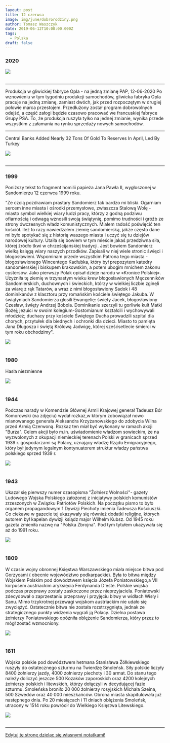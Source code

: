 ```yaml
---
layout: post
title: 12 czerwca
image: img/june/dobrorodziny.png
author: Tomasz Waszczyk
date: 2019-06-12T10:00:00.000Z
tags:
  - Polska
draft: false
---
```


### 2020

<img src="./img/june/teatr.jpeg"><br><br>

---

Produkcja w gliwickiej fabryce Opla - na jedną zmianę
PAP, 12-06-2020
Po wznowieniu w tym tygodniu produkcji samochodów, gliwicka fabryka Opla pracuje na jedną zmianę, zamiast dwóch, jak przed rozpoczętym w drugiej połowie marca przestojem. Przedłużony został program dobrowolnych odejść, a część załogi będzie czasowo pracować we francuskiej fabryce Grupy PSA.
To, że produkcja ruszyła tylko na jednej zmianie, wynika przede wszystkim z załamania na rynku sprzedaży nowych samochodów.

---

Central Banks Added Nearly 32 Tons Of Gold To Reserves In April, Led By Turkey

<img src="./img/june/gold.jpeg"><br><br>

---

### 1999

Poniższy tekst to fragment homilii papieża Jana Pawła II, wygłoszonej w Sandomierzu 12 czerwca 1999 roku.

"Ze czcią pozdrawiam prastary Sandomierz tak bardzo mi bliski. Ogarniam sercem inne miasta i ośrodki przemysłowe, zwłaszcza Stalową Wolę - miasto symbol wielkiej wiary ludzi pracy, którzy z godną podziwu ofiarnością i odwagą wznosili swoją świątynię, pomimo trudności i gróźb ze strony ówczesnych władz komunistycznych. Miałem radość poświęcić ten kościół. Ileż to razy nawiedzałem ziemię sandomierską, jakże często dane mi było spotykać się z historią waszego miasta i uczyć się tu dziejów narodowej kultury. Utaiła się bowiem w tym mieście jakaś przedziwna siła, której źródło tkwi w chrześcijańskiej tradycji. Jest bowiem Sandomierz wielką księgą wiary naszych przodków. Zapisali w niej wiele stronic święci i błogosławieni. Wspominam przede wszystkim Patrona tego miasta - błogosławionego Wincentego Kadłubka, który był prepozytem katedry sandomierskiej i biskupem krakowskim, a potem ubogim mnichem zakonu cystersów. Jako pierwszy Polak opisał dzieje narodu w «Kronice Polskiej». Użyźniła tę ziemię w trzynastym wieku krew błogosławionych Męczenników Sandomierskich, duchownych i świeckich, którzy w wielkiej liczbie zginęli za wiarę z rąk Tatarów, a wraz z nimi błogosławiony Sadok i 48 dominikanów z klasztoru przy romańskim kościele świętego Jakuba. W świątyniach Sandomierza głosili Ewangelię: święty Jacek, błogosławiony Czesław, święty Andrzej Bobola. Dominikanie szerzyli tu gorliwie kult Matki Bożej; jezuici w swoim kolegium-Gostomianum kształcili i wychowywali młodzież; duchacy przy kościele Świętego Ducha prowadzili szpital dla chorych, przytułek dla biednych i ochronki dla dzieci. Miasto to pamięta Jana Długosza i świętą Królową Jadwigę, której sześćsetlecie śmierci w tym roku obchodzimy".

<img src="./img/june/jp22.jpg"><br><br>

### 1980

Hasła niezmienne

<img src="./img/june/dobrorodziny.png"><br><br>

### 1944

Podczas narady w Komendzie Głównej Armii Krajowej generał Tadeusz Bór Komorowski (na zdjęciu) wydał rozkaz,w którym zobowiązał nowo mianowanego generała Aleksandra Krzyżanowskiego do zdobycia Wilna przed Armią Czerwoną.
Rozkaz ten miał być wykonany w ramach akcji "Burza".
Celem akcji było m.in. uświadomienie
władzom sowieckim, że na wyzwolonych z okupacji niemieckiej terenach Polski w
granicach sprzed 1939 r. gospodarzami
są Polacy, uznający władzę Rządu
Emigracyjnego, który był jedynym
legalnym kontynuatorem struktur władzy
państwa polskiego sprzed 1939 r.

<img src="./img/june/borkomorowski.jpg"><br><br>

### 1943

Ukazał się pierwszy numer czasopisma "Żołnierz Wolności"- gazety Ludowego Wojska Polskiego założonej z inicjatywy polskich komunistów zrzeszonych w Związku Patriotów Polskich. Na początku pismo to było organem propagandowym 1 Dywizji Piechoty imienia Tadeusza Kościuszki. Co ciekawe w gazecie tej ukazywały się również dodatki religijne, których autorem był kapelan dywizji ksiądz major Wilhelm Kubsz.
Od 1945 roku gazeta zmieniła nazwę na "Polska Zbrojna". Pod tym tytułem ukazywała się aż do 1991 roku.

<img src="./img/june/zolnierzwolnosci.jpg"><br><br>

### 1809

W czasie wojny obronnej Księstwa Warszawskiego miała miejsce bitwa pod Gorzycami ( obecnie województwo podkarpackie).
Była to bitwa między Wojskiem Polskim pod dowództwem księcia Józefa Poniatowskiego,a VII korpusem austriackim aryksięcia Ferdynanda D'este.
Polskie wojska podczas przeprawy zostały zaskoczone przez nieprzyjaciela. Poniatowski zdecydował o zaprzestaniu przeprawy i przyjęciu bitwy w widłach Wisły i Sanu. Mimo trzykrotnej przewagi wojskom austriackim nie udało się zwyciężyć. Ostatecznie bitwa nie
została rozstrzygnięta, jednak ze
strategicznego punkty widzenia wygrali ją Polacy. Dzielna postawa żołnierzy
Poniatowskiego opóźniła oblężenie
Sandomierza, który przez to mógł zostać
wzmocniony.

<img src="./img/june/gorzyce.jpg"><br><br>

### 1611

Wojska polskie pod dowództwem hetmana Stanisława Żółkiewskiego ruszyły do ostatecznego szturmu na Twierdzę Smoleńsk.
Siły polskie liczyły 8400 żołnierzy jazdy, 4000 żołnierzy piechoty i 30 armat. Do stanu tego należy doliczyć jeszcze 500 Kozaków zaporoskich oraz 4200 kolejnych żołnierzy polskich i litewskich, którzy dołączyli w decydującej fazie szturmu. Smoleńska broniło 20 000 żołnierzy rosyjskich Michała Szeina, 500 Szwedów oraz 40 000 mieszkańców.
Obrona miasta skapitulowała już następnego dnia.
Po 20 miesiącach i 11 dniach oblężenia Smoleńsk, utracony w 1514 roku powrócił do Wielkiego Księstwa Litewskiego.

<img src="./img/june/zolkiewski.jpg"><br><br>

---

<a href="https://github.com/TomaszWaszczyk/historia.waszczyk.com/edit/master/src/content/june-12.md" target="_blank">Edytuj tę stronę dzieląc się własnymi notatkami!</a>
